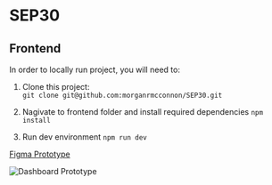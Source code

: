 # SEP30

## Frontend

In order to locally run project, you will need to:

1. Clone this project:  
   `git clone git@github.com:morganrmcconnon/SEP30.git`

2. Nagivate to frontend folder and install required dependencies
   `npm install`

3. Run dev environment
   `npm run dev`

[Figma Prototype](https://www.figma.com/file/ScVgs5wpsr3FTM7npCqg1n/Dashy-Dashboard-(Community)?type=design&node-id=302-925)

![Dashboard Prototype](https://i.imgur.com/avDdZkH.png)
